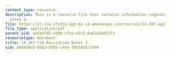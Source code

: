 ```yaml
---
content_type: resource
description: This is a resource file that contains information regarding recitation
  notes 3.
file: https://ol-ocw-studio-app-qa.s3.amazonaws.com/courses/14-387-applied-econometrics-mostly-harmless-big-data-fall-2014/896b50d20dd39f05c48ef8e38d7c7444_MIT14_387F14_Recitation3.pdf
file_type: application/pdf
parent_uid: ae5b9f85-e8d0-cfea-4371-8a61b26d51f3
resourcetype: Document
title: 14.387 F14 Recitation Notes 3
uid: 896b50d2-0dd3-9f05-c48e-f8e38d7c7444
---
```


